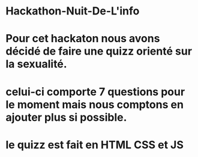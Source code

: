 # Hackathon-Nuit-De-L'info
# Pour cet hackaton nous avons décidé de faire une quizz orienté sur la sexualité.
# celui-ci comporte 7 questions pour le moment mais nous comptons en ajouter plus si possible.
# le quizz est fait en HTML CSS et JS
